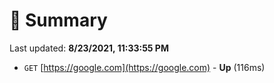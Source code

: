 # 📖 Summary
Last updated: **8/23/2021, 11:33:55 PM**

- `GET` [https://google.com](https://google.com) - **Up** (116ms)

